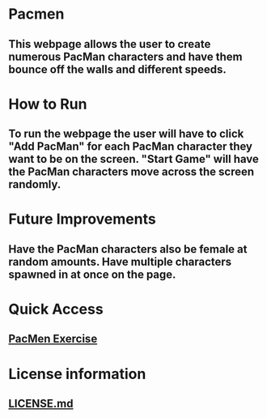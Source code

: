 # Pacmen
## This webpage allows the user to create numerous PacMan characters and have them bounce off the walls and different speeds.
# How to Run
## To run the webpage the user will have to click "Add PacMan" for each PacMan character they want to be on the screen. "Start Game" will have the PacMan characters move across the screen randomly.
# Future Improvements
## Have the PacMan characters also be female at random amounts. Have multiple characters spawned in at once on the page.
# Quick Access
## <a href="https://mmckinnon6015.github.io/pacmen">PacMen Exercise</a>
# License information
## [LICENSE.md](/mmckinnon6015/pacmen/main/LICENSE.md)
